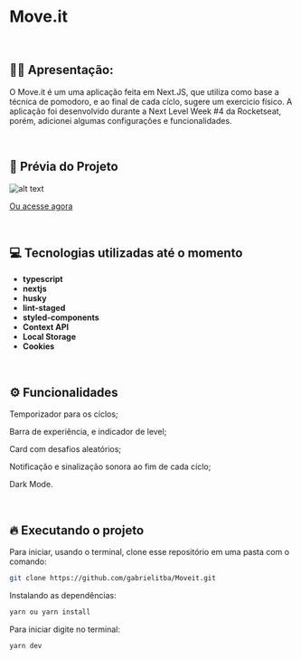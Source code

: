 # Move.it

&nbsp;

## 🙋‍♂ Apresentação:

O Move.it é um uma aplicação feita em Next.JS, que utiliza como base a técnica de pomodoro, e ao final de cada cíclo, sugere um exercicio físico. A aplicação foi desenvolvido durante a Next Level Week #4 da Rocketseat, porém, adicionei algumas configurações e funcionalidades.

&nbsp;

## 🎥 Prévia do Projeto

![alt text](https://i.imgur.com/TzutAXY.gif)

[Ou acesse agora](https://moveit-gabrielitba.vercel.app/)

&nbsp;

## 💻 Tecnologias utilizadas até o momento

- **typescript**
- **nextjs**
- **husky**
- **lint-staged**
- **styled-components**
- **Context API**
- **Local Storage**
- **Cookies**

&nbsp;

## ⚙️ Funcionalidades

Temporizador para os cíclos;

Barra de experiência, e indicador de level;

Card com desafios aleatórios;

Notificação e sinalização sonora ao fim de cada cíclo;

Dark Mode.

&nbsp;

## 🔥️ Executando o projeto

Para iniciar, usando o terminal, clone esse repositório em uma pasta com o comando:

```bash
git clone https://github.com/gabrielitba/Moveit.git
```

Instalando as dependências:

```bash
yarn ou yarn install
```

Para iniciar digite no terminal:

```bash
yarn dev
```
